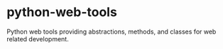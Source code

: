 # python-web-tools
Python web tools providing abstractions, methods, and classes for web related development.
